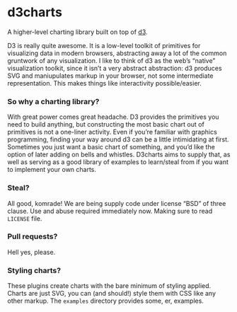 # d3charts

A higher-level charting library built on top of [d3](http://mbostock.github.com/d3).

D3 is really quite awesome. It is a low-level toolkit of primitives for visualizing data in modern browsers, abstracting away a lot of the common gruntwork of any visualization. I like to think of d3 as the web’s “native” visualization toolkit, since it isn’t a very abstract abstraction: d3 produces SVG and maniupulates markup in your browser, not some intermediate representation. This makes things like interactivity possible/easier.

### So why a charting library?

With great power comes great headache. D3 provides the primitives you need to build anything, but constructing the most basic chart out of primitives is not a one-liner activity. Even if you’re familiar with graphics programming, finding your way around d3 can be a little intimidating at first. Sometimes you just want a basic chart of something, and you’d like the option of later adding on bells and whistles. D3charts aims to supply that, as well as serving as a good library of examples to learn/steal from if you want to implement your own charts.

### Steal?

All good, komrade! We are being supply code under license “BSD” of three clause. Use and abuse required immediately now. Making sure to read `LICENSE` file.

### Pull requests?

Hell yes, please.

### Styling charts?

These plugins create charts with the bare minimum of styling applied. Charts are just SVG, you can (and should!) style them with CSS like any other markup. The `examples` directory provides some, er, examples.
